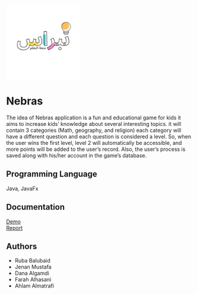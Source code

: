 
<img src="https://github.com/RubaBalubaid/nebras/blob/main/Nebras%20Logo.png" alt="Project Logo" width="200"/>
<br>

# Nebras

The idea of Nebras application is a fun and educational game for kids it aims
to increase kids’ knowledge about several interesting topics. it will contain
3 categories (Math, geography, and religion) each category will have a
different question and each question is considered a level. So, when the
user wins the first level, level 2 will automatically be accessible, and more
points will be added to the user’s record. Also, the user’s process is saved
along with his/her account in the game’s database.
<br>

## Programming Language
Java, JavaFx
<br>

## Documentation
[Demo](https://github.com/RubaBalubaid/nebras/blob/main/nebrasTeamProject.mp4)<br>
[Report](https://github.com/RubaBalubaid/nebras/blob/main/Nebras%20Report.pdf)
<br>

## Authors
- Ruba Balubaid
- Jenan Mustafa
- Dana Algamdi
- Farah Alhasani
- Ahlam Almatrafi
